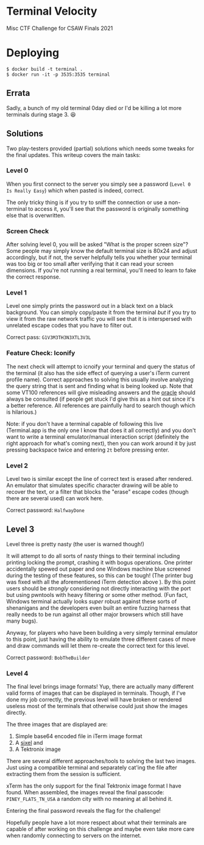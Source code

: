 # Terminal Velocity

Misc CTF Challenge for CSAW Finals 2021

# Deploying

```
$ docker build -t terminal .
$ docker run -it -p 3535:3535 terminal
```

## Errata

Sadly, a bunch of my old terminal 0day died or I'd be killing a lot more terminals during stage 3. 😆


## Solutions

Two play-testers provided (partial) solutions which needs some tweaks for the final updates. This writeup covers the main tasks:

### Level 0

When you first connect to the server you simply see a password (`Level 0 Is Really Easy`) which when pasted is indeed, correct.

The only tricky thing is if you try to sniff the connection or use a non-terminal to access it, you'll see that the password is originally something else that is overwritten.

### Screen Check

After solving level 0, you will be asked "What is the proper screen size"? Some people may simply know the default terminal size is 80x24 and adjust accordingly, but if not, the server helpfully tells you whether your terminal was too big or too small after verifying that it can read your screen dimensions. If you're not running a real terminal, you'll need to learn to fake the correct response.

### Level 1

Level one simply prints the password out in a black text on a black background. You can simply copy/paste it from the terminal _but_ if you try to view it from the raw network traffic you will see that it is interspersed with unrelated escape codes that you have to filter out. 

Correct pass: `G1V3M3TH3N3XTL3V3L`

### Feature Check: Iconify

The next check will attempt to icnoify your terminal and query the status of the terminal (it also has the side effect of querying a user's iTerm current profile name). Correct approaches to solving this usually involve analyzing the query string that is sent and finding what is being looked up. Note that some VT100 references will give misleading answers and the [oracle](https://invisible-island.net/xterm/ctlseqs/ctlseqs.html) should always be consulted (if people get stuck I'd give this as a hint out since it's a better reference. All references are painfully hard to search though which is hilarious.)

Note: if you don't have a terminal capable of following this live (Terminal.app is the only one I know that does it all correctly) and you don't want to write a terminal emulator/manual interaction script (definitely the right approach for what's coming next), then you can work around it by just pressing backspace twice and entering `2t` before pressing enter.


### Level 2

Level two is similar except the line of correct text is erased after rendered. An emulator that simulates specific character drawing will be able to recover the text, or a filter that blocks the "erase" escape codes (though there are several used) can work here.

Correct password: `HalfwayDone`


## Level 3

Level three is pretty nasty (the user is warned though!)

It will attempt to do all sorts of nasty things to their terminal including printing locking the prompt, crashing it with bogus operations. One printer accidentally spewed out paper and one Windows machine blue screened during the testing of these features, so this can be tough! (The printer bug was fixed with all the aforementioned iTerm detection above ). By this point users should be _strongly_ considering not directly interacting with the port but using pwntools with heavy filtering or some other method. (Fun fact, Windows terminal actually looks _super_ robust against these sorts of shenanigans and the developers even built an entire fuzzing harness that really needs to be run against all other major browsers which still have many bugs).

Anyway, for players who have been building a very simply terminal emulator to this point, just having the ability to emulate three different cases of move and draw commands will let them re-create the correct text for this level.

Correct password: `BobTheBuilder`

### Level 4

The final level brings image formats! Yup, there are actually many different valid forms of images that can be displayed in terminals. Though, if I've done my job correctly, the previous level will have broken or rendered useless most of the terminals that otherwise could just show the images directly.

The three images that are displayed are:
1) Simple base64 encoded file in iTerm image format
2) A [sixel](https://en.wikipedia.org/wiki/Sixel)
and
3) A Tektronix image

There are several different approaches/tools to solving the last two images. Just using a compatible terminal and separately cat'ing the file after extracting them from the session is sufficient. 

xTerm has the only support for the final Tektronix image format I have found. When assembled, the images reveal the final passcode: `PINEY_FLATS_TN_USA` a random city with no meaning at all behind it.


Entering the final password reveals the flag for the challenge!

Hopefully people have a lot more respect about what their terminals are capable of after working on this challenge and maybe even take more care when randomly connecting to servers on the internet. 

